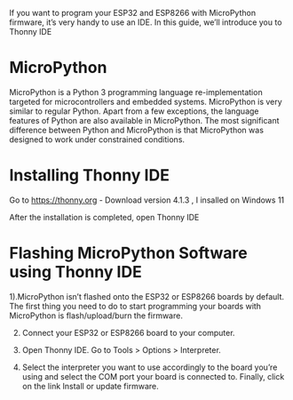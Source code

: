 If you want to program your ESP32 and ESP8266 with MicroPython firmware,
it’s very handy to use an IDE. In this guide, we’ll introduce you to Thonny IDE

# MicroPython
MicroPython is a Python 3 programming language re-implementation targeted for microcontrollers and embedded systems.
MicroPython is very similar to regular Python. Apart from a few exceptions, the language features of Python are also available in MicroPython. 
The most significant difference between Python and MicroPython is that MicroPython was designed to work under constrained conditions.

# Installing Thonny IDE

Go to https://thonny.org - 	Download version 4.1.3 , I insalled on Windows 11

After the installation is completed, open Thonny IDE

# Flashing MicroPython Software using Thonny IDE

1).MicroPython isn’t flashed onto the ESP32 or ESP8266 boards by default. 
The first thing you need to do to start programming your boards with MicroPython is flash/upload/burn the firmware.

2) Connect your ESP32 or ESP8266 board to your computer.

3) Open Thonny IDE. Go to Tools > Options > Interpreter.

4) Select the interpreter you want to use accordingly to the board you’re using and select the COM port your board is connected to. Finally, click on the link Install or update firmware.
